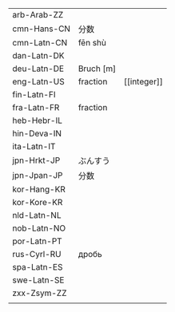 | | | |
|-|-|-|
| arb-Arab-ZZ |  |  |
| cmn-Hans-CN | 分数 |  |
| cmn-Latn-CN | fēn shù |  |
| dan-Latn-DK |  |  |
| deu-Latn-DE | Bruch [m] |  |
| eng-Latn-US | fraction | [[integer]] |
| fin-Latn-FI |  |  |
| fra-Latn-FR | fraction |  |
| heb-Hebr-IL |  |  |
| hin-Deva-IN |  |  |
| ita-Latn-IT |  |  |
| jpn-Hrkt-JP | ぶんすう |  |
| jpn-Jpan-JP | 分数 |  |
| kor-Hang-KR |  |  |
| kor-Kore-KR |  |  |
| nld-Latn-NL |  |  |
| nob-Latn-NO |  |  |
| por-Latn-PT |  |  |
| rus-Cyrl-RU | дробь |  |
| spa-Latn-ES |  |  |
| swe-Latn-SE |  |  |
| zxx-Zsym-ZZ |  |  |
|  |  |  |
